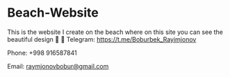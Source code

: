 # Beach-Website
This is the website I create on the beach where on this site you can see the beautiful design 💖
🚩 Telegram: https://t.me/Boburbek_Rayimjonov

Phone: +998 916587841

Email: raymjonovbobur@gmail.com
